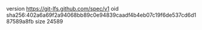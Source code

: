 version https://git-lfs.github.com/spec/v1
oid sha256:402a6a69f2a94068bb89c0e94839caadf4b4eb07c19f6de537cd6d187589a8fb
size 24589
